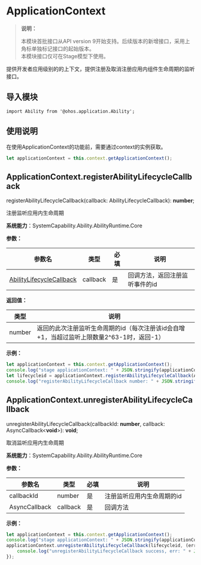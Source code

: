 # ApplicationContext

> **说明：**
> 
> 本模块首批接口从API version 9开始支持。后续版本的新增接口，采用上角标单独标记接口的起始版本。  
> 本模块接口仅可在Stage模型下使用。

提供开发者应用级别的的上下文，提供注册及取消注册应用内组件生命周期的监听接口。

## 导入模块

```
import Ability from '@ohos.application.Ability';
```

## 使用说明

在使用ApplicationContext的功能前，需要通过context的实例获取。

```js
let applicationContext = this.context.getApplicationContext();
```


## ApplicationContext.registerAbilityLifecycleCallback

registerAbilityLifecycleCallback(callback: AbilityLifecycleCallback): **number**;

注册监听应用内生命周期

**系统能力**：SystemCapability.Ability.AbilityRuntime.Core

**参数：**

| 参数名                   | 类型     | 必填 | 说明                           |
| ------------------------ | -------- | ---- | ------------------------------ |
| [AbilityLifecycleCallback](js-apis-application-abilityLifecycleCallback.md) | callback | 是   | 回调方法，返回注册监听事件的id |

**返回值：**

| 类型   | 说明                           |
| ------ | ------------------------------ |
| number | 返回的此次注册监听生命周期的id（每次注册该id会自增+1，当超过监听上限数量2^63-1时，返回-1）|

**示例：**

  ```js
  let applicationContext = this.context.getApplicationContext();
  console.log("stage applicationContext: " + JSON.stringify(applicationContext));
  let lifecycleid = applicationContext.registerAbilityLifecycleCallback(AbilityLifecycleCallback);
  console.log("registerAbilityLifecycleCallback number: " + JSON.stringify(lifecycleid));
  ```

## ApplicationContext.unregisterAbilityLifecycleCallback

unregisterAbilityLifecycleCallback(callbackId: **number**,  callback: AsyncCallback<**void**>): **void**;

取消监听应用内生命周期

**系统能力**：SystemCapability.Ability.AbilityRuntime.Core

**参数：**

| 参数名        | 类型     | 必填 | 说明                       |
| ------------- | -------- | ---- | -------------------------- |
| callbackId    | number   | 是   | 注册监听应用内生命周期的id |
| AsyncCallback | callback | 是   | 回调方法                   |

**示例：**

  ```js
  let applicationContext = this.context.getApplicationContext();
  console.log("stage applicationContext: " + JSON.stringify(applicationContext));
  applicationContext.unregisterAbilityLifecycleCallback(lifecycleid, (error, data) => {
      console.log("unregisterAbilityLifecycleCallback success, err: " + JSON.stringify(error));
  });
  ```
